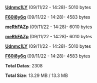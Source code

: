 [**Udnmc1LY**](/data/Udnmc1LY.txt) (09/11/22 - 14:28)- 5010 bytes

[**F60i8y6q**](/data/F60i8y6q.txt) (09/11/22 - 14:28)- 4583 bytes

[**meRhFAZp**](/data/meRhFAZp.txt) (09/11/22 - 14:28)- 6010 bytes

[**meRhFAZp**](/data/meRhFAZp.txt) (09/11/22 - 14:28)- 6010 bytes

[**Udnmc1LY**](/data/Udnmc1LY.txt) (09/11/22 - 14:28)- 5010 bytes

[**F60i8y6q**](/data/F60i8y6q.txt) (09/11/22 - 14:28)- 4583 bytes

**Total Datas**: 2308

**Total Size**: 13.29 MB / 13.3 MB
